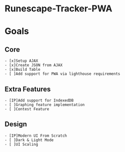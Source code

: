 # Runescape-Tracker-PWA

# Goals
  ## Core
    - [x]Setup AJAX
    - [x]Create JSON from AJAX
    - [x]Build Table
    - [ ]Add support for PWA via lighthouse requirements
  ## Extra Features
    - [IP]Add support for IndexedDB
    - [ ]Graphing feature implementation
    - [ ]Contest Feature
  ## Design
    - [IP]Modern UI From Scratch
    - [ ]Dark & Light Mode
    - [ ]UI Scaling
    
